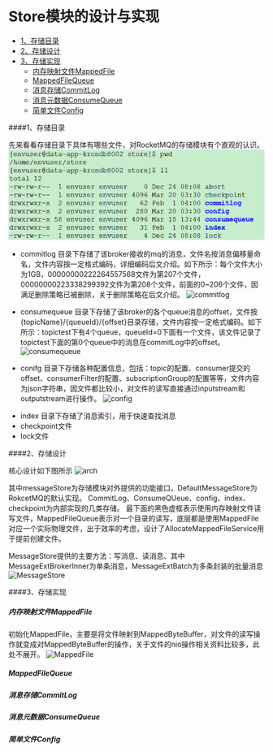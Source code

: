 # Store模块的设计与实现

- [1、存储目录](https://github.com/wbear1/rocket_blog/hellword)
- [2、存储设计](https://github.com/wbear1/rocket_blog/arch)
- [3、存储实现](https://github.com/wbear1/rocket_blog/remoting)
  - [内存映射文件MappedFile](https://github.com/wbear1/rocket_blog/remoting)
  - [MappedFileQueue](https://github.com/wbear1/rocket_blog/remoting)
  - [消息存储CommitLog](https://github.com/wbear1/rocket_blog/remoting)
  - [消息元数据ConsumeQueue](https://github.com/wbear1/rocket_blog/remoting)
  - [简单文件Config](https://github.com/wbear1/rocket_blog/remoting)

####1、存储目录

先来看看存储目录下具体有哪些文件，对RocketMQ的存储模块有个直观的认识。
![dir](https://github.com/wbear1/rocketmq_blog/blob/master/img/store/dir.png)

+ commitlog  目录下存储了该broker接收的mq的消息，文件名按消息偏移量命名，文件内容按一定格式编码，详细编码后文介绍。如下所示：每个文件大小为1GB，00000000222264557568文件为第207个文件，00000000223338299392文件为第208个文件，前面的0~206个文件，因满足删除策略已被删除，关于删除策略在后文介绍。
![commitlog](https://github.com/wbear1/rocket_blog/img/store/commitlog.png)

+ consumequeue 目录下存储了该broker的各个queue消息的offset，文件按{topicName}/{queueId}/{offset}目录存储，文件内容按一定格式编码。如下所示：topictest下有4个queue，queueId=0下面有一个文件，该文件记录了topictest下面的第0个queue中的消息在commitLog中的offset。
![consumequeue](https://github.com/wbear1/rocket_blog/img/store/consumequeue.png)

+ conifg 目录下存储各种配置信息，包括：topic的配置、consumer提交的offset、consumerFilter的配置、subscriptionGroup的配置等等，文件内容为json字符串，因文件都比较小，对文件的读写直接通过inputstream和outputstream进行操作。
![config](https://github.com/wbear1/rocket_blog/img/store/config.png)

* index 目录下存储了消息索引，用于快速查找消息
* checkpoint文件
* lock文件
 
####2、存储设计

核心设计如下图所示
![arch](https://github.com/wbear1/rocket_blog/img/store/arch.png)

其中messageStore为存储模块对外提供的功能接口，DefaultMessageStore为RokcetMQ的默认实现。
CommitLog、ConsumeQUeue、config、index、checkpoint为内部实现的几类存储。
最下面的黑色虚框表示使用内存映射文件读写文件，MappedFileQueue表示对一个目录的读写，底层都是使用MappedFile对应一个实际物理文件，出于效率的考虑，设计了AllocateMappedFileService用于提前创建文件。

MessageStore提供的主要方法：写消息、读消息、其中MessageExtBrokerInner为单条消息，MessageExtBatch为多条封装的批量消息
![MessageStore](https://github.com/wbear1/rocket_blog/img/store/MessageStore.png)
  
####3、存储实现
  
##### 内存映射文件MappedFile
初始化MappedFile，主要是将文件映射到MappedByteBuffer，对文件的读写操作就变成对MappedByteBuffer的操作，关于文件的nio操作相关资料比较多，此处不展开。
![MappedFile](https://github.com/wbear1/rocket_blog/img/store/MappedFile.png)

##### MappedFileQueue

##### 消息存储CommitLog

##### 消息元数据ConsumeQueue

##### 简单文件Config
